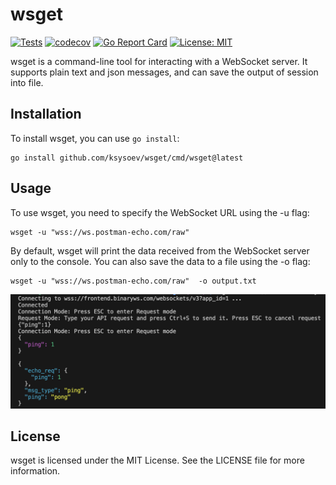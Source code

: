 # wsget

[![Tests](https://github.com/ksysoev/wsget/actions/workflows/main.yml/badge.svg)](https://github.com/ksysoev/wsget/actions/workflows/main.yml)
[![codecov](https://codecov.io/gh/ksysoev/wsget/graph/badge.svg?token=JKPRCA5SSV)](https://codecov.io/gh/ksysoev/wsget)
[![Go Report Card](https://goreportcard.com/badge/github.com/ksysoev/wsget)](https://goreportcard.com/report/github.com/ksysoev/wsget)
[![License: MIT](https://img.shields.io/badge/License-MIT-blue.svg)](https://opensource.org/licenses/MIT)

wsget is a command-line tool for interacting with a WebSocket server. It supports plain text and  json messages, and can save the output of session into file.

## Installation

To install wsget, you can use `go install`:

```
go install github.com/ksysoev/wsget/cmd/wsget@latest
```

## Usage

To use wsget, you need to specify the WebSocket URL using the -u flag:

```
wsget -u "wss://ws.postman-echo.com/raw"
```

By default, wsget will print the data received from the WebSocket server only to the console. You can also save the data to a file using the -o flag:

```
wsget -u "wss://ws.postman-echo.com/raw"  -o output.txt
```

![Example of usage](./example.png)

## License

wsget is licensed under the MIT License. See the LICENSE file for more information.